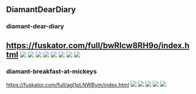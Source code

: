 ## DiamantDearDiary
### diamant-dear-diary
https://fuskator.com/full/bwRlcw8RH9o/index.html
![](https://i9.fuskator.com/large/bwRlcw8RH9o/image-3.jpg)
![](https://i9.fuskator.com/large/bwRlcw8RH9o/image-4.jpg)
![](https://i9.fuskator.com/large/bwRlcw8RH9o/image-13.jpg)
![](https://i9.fuskator.com/large/bwRlcw8RH9o/image-14.jpg)
![](https://i9.fuskator.com/large/bwRlcw8RH9o/image-15.jpg)
![](https://i9.fuskator.com/large/bwRlcw8RH9o/image-17.jpg)
![](https://i9.fuskator.com/large/bwRlcw8RH9o/image-19.jpg)
![](https://i9.fuskator.com/large/bwRlcw8RH9o/image-20.jpg)
---
### diamant-breakfast-at-mickeys
https://fuskator.com/full/agl1pLNWBym/index.html
![](https://i9.fuskator.com/large/agl1pLNWBym/image-8.jpg)
![](https://i9.fuskator.com/large/agl1pLNWBym/image-17.jpg)
![](https://i9.fuskator.com/large/agl1pLNWBym/image-18.jpg)
![](https://i9.fuskator.com/large/agl1pLNWBym/image-19.jpg)
![](https://i9.fuskator.com/large/agl1pLNWBym/image-21.jpg)
